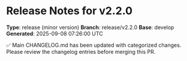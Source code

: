 # Release Notes for v2.2.0

**Type**: release (minor version)
**Branch**: release/v2.2.0
**Base**: develop
**Generated**: 2025-09-08 07:26:00 UTC

✅ Main CHANGELOG.md has been updated with categorized changes.
Please review the changelog entries before merging this PR.
